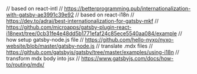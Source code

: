 
// based on react-intl
// https://betterprogramming.pub/internationalization-with-gatsby-ae3991c39e92
// based on react-i18n
// https://dev.to/adrai/best-internationalization-for-gatsby-mkf
// https://github.com/microapps/gatsby-plugin-react-i18next/tree/0cb31fe4e48dd5b1771efaf24c85ece5540aa084/example
// how setup gatsby-node.js file
// https://github.com/hello-nyxo/nyxo-website/blob/master/gatsby-node.js
// translate .mdx files
// https://github.com/gatsbyjs/gatsby/tree/master/examples/using-i18n
// transform mdx body into jsx
// https://www.gatsbyjs.com/docs/how-to/routing/mdx/